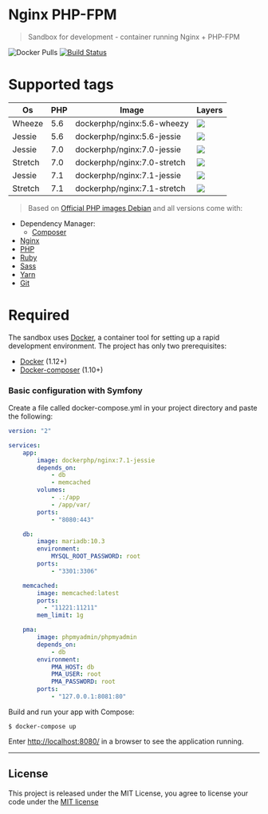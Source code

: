 Nginx PHP-FPM
========================
> Sandbox for development - container running Nginx + PHP-FPM

![Docker Pulls](https://img.shields.io/docker/pulls/dockerphp/nginx.svg)
[![Build Status](https://travis-ci.org/php-docker/nginx.svg?branch=master)](https://travis-ci.org/php-docker/nginx)

# Supported tags
| Os      | PHP | Image                       | Layers |
|---------|-----|-----------------------------|--------|
| Wheeze  | 5.6 | dockerphp/nginx:5.6-wheezy  | [![](https://images.microbadger.com/badges/image/dockerphp/nginx:5.6-wheezy.svg)](https://microbadger.com/images/dockerphp/nginx:5.6-wheezy) |
| Jessie  | 5.6 | dockerphp/nginx:5.6-jessie  | [![](https://images.microbadger.com/badges/image/dockerphp/nginx:5.6-jessie.svg)](https://microbadger.com/images/dockerphp/nginx:5.6-jessie) |
| Jessie  | 7.0 | dockerphp/nginx:7.0-jessie  | [![](https://images.microbadger.com/badges/image/dockerphp/nginx:7.0-jessie.svg)](https://microbadger.com/images/dockerphp/nginx:7.0-jessie) |
| Stretch | 7.0 | dockerphp/nginx:7.0-stretch | [![](https://images.microbadger.com/badges/image/dockerphp/nginx:7.0-stretch.svg)](https://microbadger.com/images/dockerphp/nginx:7.0-stretch) |
| Jessie  | 7.1 | dockerphp/nginx:7.1-jessie  | [![](https://images.microbadger.com/badges/image/dockerphp/nginx:7.1-jessie.svg)](https://microbadger.com/images/dockerphp/nginx:7.1-jessie) |
| Stretch | 7.1 | dockerphp/nginx:7.1-stretch | [![](https://images.microbadger.com/badges/image/dockerphp/nginx:7.1-stretch.svg)](https://microbadger.com/images/dockerphp/nginx:7.1-stretch) |

> Based on [Official PHP images Debian](https://hub.docker.com/_/debian/) and all versions come with:

* Dependency Manager:
    * [Composer]
* [Nginx]
* [PHP]
* [Ruby]
* [Sass]
* [Yarn]
* [Git]

# Required

The sandbox uses [Docker][docker], a container tool for setting up a rapid development environment. The project has only two prerequisites:

- [Docker][docker] (1.12+)
- [Docker-composer][docker-compose] (1.10+)

### Basic configuration with Symfony

Create a file called docker-compose.yml in your project directory and paste the following:

```yaml
version: "2"

services:
    app:
        image: dockerphp/nginx:7.1-jessie
        depends_on:
            - db
            - memcached
        volumes:
            - .:/app
            - /app/var/
        ports:
            - "8080:443"

    db:
        image: mariadb:10.3
        environment:
            MYSQL_ROOT_PASSWORD: root
        ports:
            - "3301:3306"

    memcached:
        image: memcached:latest
        ports:
          - "11221:11211"
        mem_limit: 1g

    pma:
        image: phpmyadmin/phpmyadmin
        depends_on:
            - db
        environment:
            PMA_HOST: db
            PMA_USER: root
            PMA_PASSWORD: root
        ports:
            - "127.0.0.1:8081:80"
```

Build and run your app with Compose:

```
$ docker-compose up
```

Enter [http://localhost:8080/](http://localhost:8080/) in a browser to see the application running.

---

## License

This project is released under the MIT License, you agree to license your code under the [MIT license](LICENSE)

[docker]: https://www.docker.com
[docker-compose]: https://docs.docker.com/compose/install/
[Sass]: http://sass-lang.com/
[Yarn]: https://yarnpkg.com
[Git]: https://git-scm.com/
[PHP]: https://secure.php.net/
[Ruby]: https://www.ruby-lang.org/
[Nginx]: https://nginx.org/
[Composer]: https://getcomposer.org/

